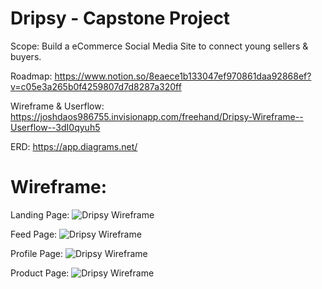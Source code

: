 # Dripsy - Capstone Project

Scope: Build a eCommerce Social Media Site to connect young sellers & buyers.

Roadmap:
https://www.notion.so/8eaece1b133047ef970861daa92868ef?v=c05e3a265b0f4259807d7d8287a320ff

Wireframe & Userflow: 
https://joshdaos986755.invisionapp.com/freehand/Dripsy-Wireframe--Userflow--3dI0qyuh5

ERD:
https://app.diagrams.net/

# Wireframe:
Landing Page:
![Dripsy Wireframe](https://imgur.com/D9ItFdb)

Feed Page:
![Dripsy Wireframe](https://imgur.com/QqnqQB1)

Profile Page:
![Dripsy Wireframe](https://imgur.com/10jzDYn)

Product Page:
![Dripsy Wireframe](https://imgur.com/undefined)
